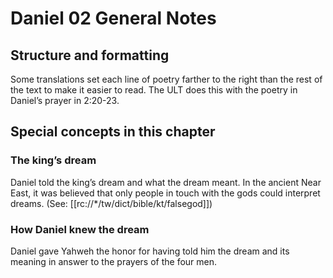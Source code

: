 # Daniel 02 General Notes
## Structure and formatting

Some translations set each line of poetry farther to the right than the rest of the text to make it easier to read. The ULT does this with the poetry in Daniel’s prayer in 2:20-23.

## Special concepts in this chapter

### The king’s dream

Daniel told the king’s dream and what the dream meant. In the ancient Near East, it was believed that only people in touch with the gods could interpret dreams. (See: [[rc://*/tw/dict/bible/kt/falsegod]])

### How Daniel knew the dream

Daniel gave Yahweh the honor for having told him the dream and its meaning in answer to the prayers of the four men.